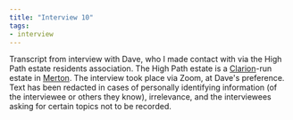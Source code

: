 ```yaml
---
title: "Interview 10"
tags: 
- interview
---
```


Transcript from interview with Dave, who I made contact with via the High Path estate residents association. The High Path estate is a [Clarion](providers/clarion)-run estate in [Merton](providers/Merton). The interview took place via Zoom, at Dave's preference. Text has been redacted in cases of personally identifying information (of the interviewee or others they know), irrelevance, and the interviewees asking for certain topics not to be recorded. 
